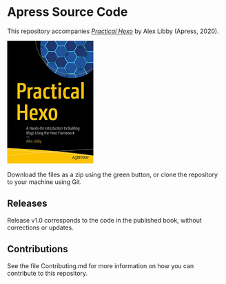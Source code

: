 # Apress Source Code

This repository accompanies [*Practical Hexo*](http://www.apress.com/9781484260883) by Alex Libby (Apress, 2020).

[comment]: #cover
![Cover image](9781484260883.jpg)

Download the files as a zip using the green button, or clone the repository to your machine using Git.

## Releases

Release v1.0 corresponds to the code in the published book, without corrections or updates.

## Contributions

See the file Contributing.md for more information on how you can contribute to this repository.